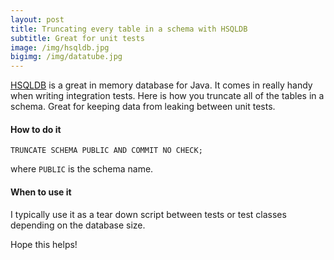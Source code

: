 ```yaml
---
layout: post
title: Truncating every table in a schema with HSQLDB
subtitle: Great for unit tests
image: /img/hsqldb.jpg
bigimg: /img/datatube.jpg
---
```


[HSQLDB](http://hsqldb.org/) is a great in memory database for Java. It comes in really handy when writing integration tests. 
Here is how you truncate all of the tables in a schema. Great for keeping data from leaking between unit tests.

#### How to do it

```hsqldb
TRUNCATE SCHEMA PUBLIC AND COMMIT NO CHECK;
```
where `PUBLIC` is the schema name.

#### When to use it

I typically use it as a tear down script between tests or test classes depending on the database size.

Hope this helps!

